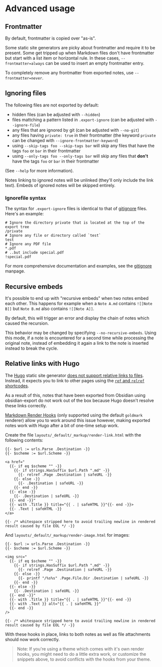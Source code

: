 # Advanced usage

## Frontmatter

By default, frontmatter is copied over "as-is".

Some static site generators are picky about frontmatter and require it to be present.
Some get tripped up when Markdown files don't have frontmatter but start with a list item or horizontal rule.
In these cases, `--frontmatter=always` can be used to insert an empty frontmatter entry.

To completely remove any frontmatter from exported notes, use `--frontmatter=never`.

## Ignoring files

The following files are not exported by default:
* hidden files (can be adjusted with `--hidden`)
* files mattching a pattern listed in `.export-ignore` (can be adjusted with `--ignore-file`)
* any files that are ignored by git (can be adjusted with `--no-git`)
* any files having `private: true` in their frontmatter (the keyword `private` can be changed with `--ignore-frontmatter-keyword`)
* using `--skip-tags foo --skip-tags bar` will skip any files that have the tags `foo` or `bar` in their frontmatter
* using `--only-tags foo --only-tags bar` will skip any files that **don't** have the tags `foo` or `bar` in their frontmatter

(See `--help` for more information).

Notes linking to ignored notes will be unlinked (they'll only include the link text).
Embeds of ignored notes will be skipped entirely.

### Ignorefile syntax

The syntax for `.export-ignore` files is identical to that of [gitignore] files.
Here's an example:

```
# Ignore the directory private that is located at the top of the export tree
/private
# Ignore any file or directory called `test`
test
# Ignore any PDF file
*.pdf
# ..but include special.pdf
!special.pdf
```

For more comprehensive documentation and examples, see the [gitignore] manpage.

## Recursive embeds

It's possible to end up with "recursive embeds" when two notes embed each other.
This happens for example when a `Note A.md` contains `![[Note B]]` but `Note B.md` also contains `![[Note A]]`.

By default, this will trigger an error and display the chain of notes which caused the recursion.

This behavior may be changed by specifying `--no-recursive-embeds`.
Using this mode, if a note is encountered for a second time while processing the original note, instead of embedding it again a link to the note is inserted instead to break the cycle.

## Relative links with Hugo

The [Hugo] static site generator [does not support relative links to files][hugo-relative-linking].
Instead, it expects you to link to other pages using the [`ref` and `relref` shortcodes].

As a result of this, notes that have been exported from Obsidian using obsidian-export do not work out of the box because Hugo doesn't resolve these links correctly.

[Markdown Render Hooks] (only supported using the default `goldmark` renderer) allow you to work around this issue however, making exported notes work with Hugo after a bit of one-time setup work.

Create the file `layouts/_default/_markup/render-link.html` with the following contents:

```
{{- $url := urls.Parse .Destination -}}
{{- $scheme := $url.Scheme -}}

<a href="
  {{- if eq $scheme "" -}}
    {{- if strings.HasSuffix $url.Path ".md" -}}
      {{- relref .Page .Destination | safeURL -}}
    {{- else -}}
      {{- .Destination | safeURL -}}
    {{- end -}}
  {{- else -}}
    {{- .Destination | safeURL -}}
  {{- end -}}"
  {{- with .Title }} title="{{ . | safeHTML }}"{{- end -}}>
  {{- .Text | safeHTML -}}
</a>

{{- /* whitespace stripped here to avoid trailing newline in rendered result caused by file EOL */ -}}
```

And `layouts/_default/_markup/render-image.html` for images:

```
{{- $url := urls.Parse .Destination -}}
{{- $scheme := $url.Scheme -}}

<img src="
  {{- if eq $scheme "" -}}
    {{- if strings.HasSuffix $url.Path ".md" -}}
      {{- relref .Page .Destination | safeURL -}}
    {{- else -}}
      {{- printf "/%s%s" .Page.File.Dir .Destination | safeURL -}}
    {{- end -}}
  {{- else -}}
    {{- .Destination | safeURL -}}
  {{- end -}}"
  {{- with .Title }} title="{{ . | safeHTML }}"{{- end -}}
  {{- with .Text }} alt="{{ . | safeHTML }}"
  {{- end -}}
/>

{{- /* whitespace stripped here to avoid trailing newline in rendered result caused by file EOL */ -}}
```

With these hooks in place, links to both notes as well as file attachments should now work correctly.

> Note: If you're using a theme which comes with it's own render hooks, you might need to do a little extra work, or customize the snippets above, to avoid conflicts with the hooks from your theme.

[`ref` and `relref` shortcodes]: https://gohugo.io/content-management/cross-references/
[gitignore]: https://git-scm.com/docs/gitignore
[hugo-relative-linking]: https://notes.nick.groenen.me/notes/relative-linking-in-hugo/
[hugo]: https://gohugo.io
[markdown render hooks]: https://gohugo.io/getting-started/configuration-markup#markdown-render-hooks
